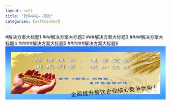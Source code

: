 ```yaml
---
layout: soft
title: "软件中心--首页"
categories: [softcenter]
---
```

#解决方案大标题1
###解决方案大标题2
###解决方案大标题3
####解决方案大标题4
#####解决方案大标题5
######解决方案大标题6
![头条](/static/images/canyinrj01.jpg)
